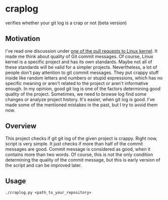 # craplog
verifies whether your git log is a crap or not (beta version)

Motivation
----------

I've read one discussion under [one of the pull requests to Linux kernel](https://github.com/torvalds/linux/pull/17). It made me think about quality of Git commit messages. Of course, Linux kernel is a specific project and has its own standards. Maybe not all of these standards will be valid for a simpler projects. Nevertheless, a lot of people don't pay attention to git commit messages. They put crappy stuff inside like random letters and numbers or stupid expressions, which has no specific meaning or aren't related to the project or aren't informative enough. In my opinion, good git log is one of the factors determining good quality of the project. Sometimes, we need to browse log find some changes or analyze project history. It's easier, when git log is good. I've made some of the mentioned mistakes in the past, but I try to avoid them now.

Overview
--------

This project checks if git git log of the given project is crappy.
Right now, script is very simple. It just checks if more than half of the commit messages are good.
Commit message is considered as good, when it contains more than two words. Of course, this is not the only condition determining the quality of the commit message, but this is early version of the script and can be improved later.

Usage
-----

```
./craplog.py <path_to_your_repository>
```
